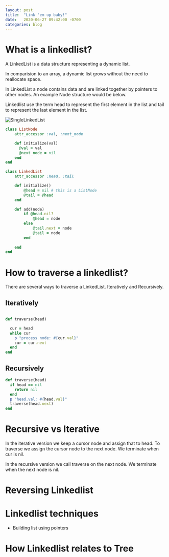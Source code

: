 ```yaml
---
layout: post
title:  "Link 'em up baby!"
date:   2020-06-27 09:42:00 -0700
categories: blog
---
```


# What is a linkedlist?

A LinkedList is a data structure representing a dynamic list. 

In comparision to an array, a dynamic list grows without the need to reallocate space. 

In LinkedList a node contains data and are linked together by pointers to other nodes. An example Node structure would be below.

Linkedlist use the term head to represent the first element in the list and tail to represent the last element in the list.


![SingleLinkedList](/assets/singly_linkedlist.png)

``` ruby
class ListNode
    attr_accessor :val, :next_node

    def initialize(val)
      @val = val
      @next_node = nil
    end
end

class LinkedList
    attr_accessor :head, :tail

    def initialize()
        @head = nil # this is a ListNode
        @tail = @head
    end

    def add(node)
        if @head.nil?
            @head = node
        else
            @tail.next = node
            @tail = node
        end
        
    end
end
```

# How to traverse a linkedlist?

There are several ways to traverse a LinkedList. Iteratively and Recursively.

## Iteratively

``` ruby

def traverse(head)

  cur = head
  while cur
    p "process node: #{cur.val}"
    cur = cur.next
  end
end

```

## Recursively

``` ruby
def traverse(head)
  if head == nil
    return nil
  end
  p "head.val: #{head.val}"
  traverse(head.next)
end
```

# Recursive vs Iterative

In the iterative version we keep a cursor node and assign that to head.
To traverse we assign the cursor node to the next node. We terminate when cur is nil.

In the recursive version we call traverse on the next node. We terminate when the next node is nil.

# Reversing Linkedlist

# Linkedlist techniques

- Building list using pointers

# How Linkedlist relates to Tree
